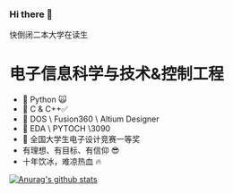 ### Hi there 👋

快倒闭二本大学在读生
# 电子信息科学与技术&控制工程

- 🔭 Python :scream_cat:
- 🌱 C & C++:white_check_mark:
- 👯 DOS \ Fusion360 \ Altium Designer
- 🤔 EDA \ PYTOCH \3090
- 💬 全国大学生电子设计竞赛一等奖
- 有理想、有目标、有信仰  :sunglasses:
- 十年饮冰，难凉热血 :fire:
 
[![Anurag's github stats](https://github-readme-stats.vercel.app/api?username=anuraghazra)](https://github.com/anuraghazra/github-readme-stats)
